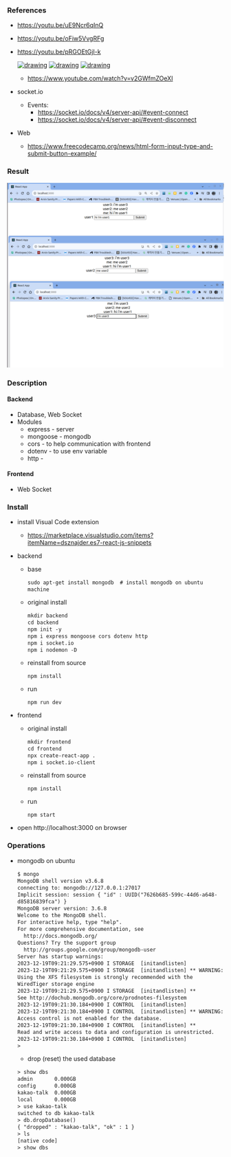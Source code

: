 
### References

* https://youtu.be/uE9Ncr6qInQ
* https://youtu.be/oFiw5VvgRFg
* https://youtu.be/pRGOEtGjI-k

    [<img src="https://img.youtube.com/vi/uE9Ncr6qInQ/0.jpg" alt="drawing" width="240"/>](https://youtu.be/uE9Ncr6qInQ)
    [<img src="https://img.youtube.com/vi/oFiw5VvgRFg/0.jpg" alt="drawing" width="240"/>](https://youtu.be/oFiw5VvgRFg)
    [<img src="https://img.youtube.com/vi/pRGOEtGjI-k/0.jpg" alt="drawing" width="240"/>](https://youtu.be/pRGOEtGjI-k)

    * https://www.youtube.com/watch?v=v2GWfmZOeXI

* socket.io
  * Events:
    * https://socket.io/docs/v4/server-api/#event-connect
    * https://socket.io/docs/v4/server-api/#event-disconnect

* Web
  * https://www.freecodecamp.org/news/html-form-input-type-and-submit-button-example/

### Result
  <p align="left">
    <img src="../../docs/screenshots/2023_12_19_screenshot_00.png" width="640">
  </p>

### Description
#### Backend
* Database, Web Socket
* Modules
  * express - server
  * mongoose - mongodb
  * cors - to help communication with frontend
  * dotenv - to use env variable
  * http -
#### Frontend
* Web Socket

### Install
* install Visual Code extension
  * https://marketplace.visualstudio.com/items?itemName=dsznajder.es7-react-js-snippets

* backend
  * base
    ```
    sudo apt-get install mongodb  # install mongodb on ubuntu machine
    ```
  * original install
    ```
    mkdir backend
    cd backend
    npm init -y
    npm i express mongoose cors dotenv http
    npm i socket.io
    npm i nodemon -D
    ```
  * reinstall from source
    ```
    npm install
    ```
  * run
    ```
    npm run dev
    ```
* frontend
  * original install
    ```
    mkdir frontend
    cd frontend
    npx create-react-app .
    npm i socket.io-client
    ```
  * reinstall from source
    ```
    npm install
    ```
  * run
    ```
    npm start
    ```
* open http://localhost:3000 on browser

### Operations

* mongodb on ubuntu
  ```
  $ mongo
  MongoDB shell version v3.6.8
  connecting to: mongodb://127.0.0.1:27017
  Implicit session: session { "id" : UUID("7626b685-599c-44d6-a648-d85816839fca") }
  MongoDB server version: 3.6.8
  Welcome to the MongoDB shell.
  For interactive help, type "help".
  For more comprehensive documentation, see
    http://docs.mongodb.org/
  Questions? Try the support group
    http://groups.google.com/group/mongodb-user
  Server has startup warnings:
  2023-12-19T09:21:29.575+0900 I STORAGE  [initandlisten]
  2023-12-19T09:21:29.575+0900 I STORAGE  [initandlisten] ** WARNING: Using the XFS filesystem is strongly recommended with the WiredTiger storage engine
  2023-12-19T09:21:29.575+0900 I STORAGE  [initandlisten] **          See http://dochub.mongodb.org/core/prodnotes-filesystem
  2023-12-19T09:21:30.184+0900 I CONTROL  [initandlisten]
  2023-12-19T09:21:30.184+0900 I CONTROL  [initandlisten] ** WARNING: Access control is not enabled for the database.
  2023-12-19T09:21:30.184+0900 I CONTROL  [initandlisten] **          Read and write access to data and configuration is unrestricted.
  2023-12-19T09:21:30.184+0900 I CONTROL  [initandlisten]
  >
  ```
  * drop (reset) the used database
  ```
  > show dbs
  admin       0.000GB
  config      0.000GB
  kakao-talk  0.000GB
  local       0.000GB
  > use kakao-talk
  switched to db kakao-talk
  > db.dropDatabase()
  { "dropped" : "kakao-talk", "ok" : 1 }
  > ls
  [native code]
  > show dbs

  ```
